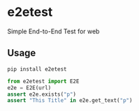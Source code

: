 # e2etest
Simple End-to-End Test for web

## Usage
```
pip install e2etest
```

```python
from e2etest import E2E
e2e = E2E(url)
assert e2e.exists("p")
assert "This Title" in e2e.get_text("p")
```
